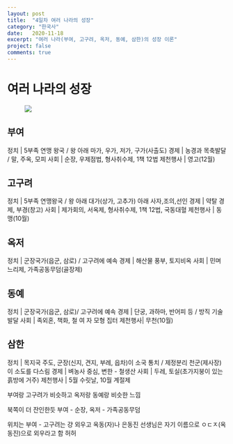 ```yaml
---
layout: post
title:  "4일차 여러 나라의 성장"
category: "한국사"
date:   2020-11-18
excerpt: "여러 나라(부여, 고구려, 옥저, 동예, 삼한)의 성장 이론"
project: false
comments: true
---
```


여러 나라의 성장
==================

<figure>
	<a href="http://contents.history.go.kr/data/img/ta/ta_h61/ta_h61_0500_01.jpg"><img src="http://contents.history.go.kr/data/img/ta/ta_h61/ta_h61_0500_01.jpg"></a>
</figure>

부여
------

정치 | 5부족 연맹 왕국 / 왕 아래 마가, 우가, 저가, 구가(사출도)
경제 | 농경과 목축발달 / 말, 주옥, 모피
사회 | 순장, 우제점법, 형사취수제, 1책 12법
제천행사 | 영고(12월)

고구려
----------

정치 | 5부족 연맹왕국 / 왕 아래 대가(상가, 고추가) 아래 사자,조의,선인
경제 | 약탈 경제, 부경(창고)
사회 | 제가회의, 서옥제, 형사취수제, 1책 12법, 국동대혈
제천행사 | 동맹(10월)

옥저
-------

정치 | 군장국가(읍군, 삼로) / 고구려에 예속
경제 | 해산물 풍부, 토지비옥
사회 | 민며느리제, 가족공동무덤(골장제)

동예
----------

정치 | 군장국가(읍군, 삼로)/ 고구려에 예속
경제 | 단궁, 과하마, 반어피 등 / 방직 기술 발달
사회 | 족외혼, 책화, 철 여 자 모형 집터
제천행사| 무천(10월)

삼한
-------

정치 | 목지국 주도, 군장(신지, 견지, 부례, 읍차)이 소국 통치 / 제정분리 천군(제사장)이 소도를 다스림
경제 | 벼농사 중심, 변한 - 철생산
사회 | 두레, 토실(초가지붕이 있는 흙방에 거주)
제천행사 | 5월 수릿날, 10월 계절제


부여랑 고구려가 비슷하고 옥저랑 동예랑 비슷한 느낌

북쪽이 더 잔인한듯 부여 - 순장, 옥저 - 가족공동무덤

위치는 부여 - 고구려는 걍 외우고 옥동(자)나 은동진 선생님은 자기 이름으로 ㅇㄷㅈ(옥동진)으로 외우라고 함 허허